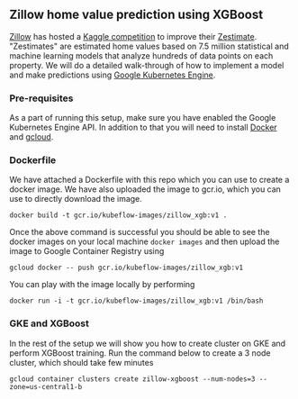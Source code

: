 ## Zillow home value prediction using XGBoost

[Zillow](https://www.zillow.com/) has hosted a [Kaggle
competition](https://www.kaggle.com/c/zillow-prize-1) to improve their
[Zestimate](https://www.zillow.com/zestimate/). "Zestimates" are estimated home
values based on 7.5 million statistical and machine learning models that
analyze hundreds of data points on each property. We will do a detailed
walk-through of how to implement a model and make predictions using [Google Kubernetes Engine](https://cloud.google.com/kubernetes-engine/).

### Pre-requisites

As a part of running this setup, make sure you have enabled the Google
Kubernetes Engine API. In addition to that you will need to install
[Docker](https://docs.docker.com/install/) and [gcloud](https://cloud.google.com/sdk/downloads).

### Dockerfile
We have attached a Dockerfile with this repo which you can use to create a
docker image. We have also uploaded the image to gcr.io, which you can use to
directly download the image.

```
docker build -t gcr.io/kubeflow-images/zillow_xgb:v1 .
```

Once the above command is successful you should be able to see the docker
images on your local machine `docker images` and then upload the image to
Google Container Registry using

```
gcloud docker -- push gcr.io/kubeflow-images/zillow_xgb:v1
```

You can play with the image locally by performing

```
docker run -i -t gcr.io/kubeflow-images/zillow_xgb:v1 /bin/bash
```

### GKE and XGBoost
In the rest of the setup we will show you how to create cluster on GKE and
perform XGBoost training. Run the command below to create a 3 node cluster,
which should take few minutes

```
gcloud container clusters create zillow-xgboost --num-nodes=3 --zone=us-central1-b
```
